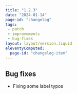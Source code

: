 ```yaml
---
title: "1.2.3"
date: "2024-01-14"
page-id: "changelog"
tags: 
 - patch
 - improvements
 - bug-fixes
layout: layout/version.liquid
eleventyComputed:
  page-id: "changelog-item"
---
```

## Bug fixes
- Fixing some label typos